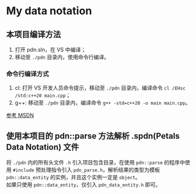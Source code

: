 # My data notation

## 本项目编译方法

1. 打开 pdn.sln，在 VS 中编译；  
2. 移动至 `./pdn` 目录内，使用命令行编译。

### 命令行编译方式

1. cl: 打开 VS 开发人员命令提示，移动至 `./pdn` 目录内，编译命令 `cl /EHsc /std:c++20 main.cpp`；
2. g++: 移动至 `./pdn` 目录内，编译命令 `g++ -std=c++20 -o main main.cpp`。  

[参考 MSDN](https://learn.microsoft.com/zh-cn/cpp/build/walkthrough-compiling-a-native-cpp-program-on-the-command-line)  

## 使用本项目的 pdn::parse 方法解析 .spdn(Petals Data Notation) 文件

将 `./pdn` 内的所有头文件 `.h` 引入项目包含目录，在使用 `pdn::parse` 的程序中使用 `#include` 预处理指令引入 `pdn_parse.h`，解析结果的类型为模板 `pdn::data_entity` 的实例，并且这个实例一定是 `object`。  
如果只使用 `pdn::data_entity`，仅引入 `pdn_data_entity.h` 即可。  
